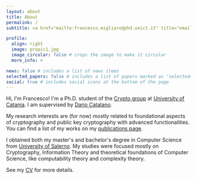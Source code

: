 ```yaml
---
layout: about
title: About
permalink: /
subtitle: <a href="mailto:francesco.migliaro@phd.unict.it" title="email"><i class="fas fa-envelope"></i></a> francesco.migliaro@phd.unict.it

profile:
  align: right
  image: propic1.jpg
  image_circular: false # crops the image to make it circular
  more_info: >

news: false # includes a list of news items
selected_papers: false # includes a list of papers marked as "selected={true}"
social: true # includes social icons at the bottom of the page
---
```


Hi, I'm Francesco! I'm a Ph.D. student of the [Crypto group](https://crypto.dmi.unict.it/) at [University of Catania](www.unict.it). 
I am supervised by [Dario Catalano](http://www.dmi.unict.it/catalano/).

My research interests are (for now) mostly related to foundational aspects of cryptography and
public key cryptography with advanced functionalities. 
You can find a list of my works on my [publications page](/publications/).

I obtained both my master's and bachelor's degree in Computer Science from [University of Salerno](www.unisa.it). 
My studies were focused mostly on Cryptography, Information Theory and theoretical foundations of Computer Science, like computability theory and complexity theory.

See my [CV](/cv/) for more details.